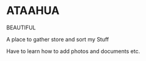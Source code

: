 # ATAAHUA
BEAUTIFUL

A place to gather store and sort my Stuff


Have to learn how to add photos and documents etc.
